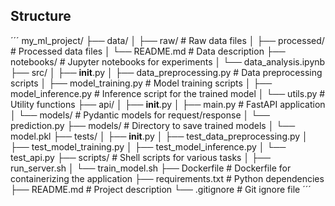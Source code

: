 ## Structure
´´´
my_ml_project/
├── data/
│   ├── raw/                     # Raw data files
│   ├── processed/               # Processed data files
│   └── README.md                # Data description
├── notebooks/                   # Jupyter notebooks for experiments
│   └── data_analysis.ipynb
├── src/
│   ├── __init__.py
│   ├── data_preprocessing.py    # Data preprocessing scripts
│   ├── model_training.py        # Model training scripts
│   ├── model_inference.py       # Inference script for the trained model
│   └── utils.py                 # Utility functions
├── api/
│   ├── __init__.py
│   ├── main.py                  # FastAPI application
│   └── models/                  # Pydantic models for request/response
│       └── prediction.py
├── models/                      # Directory to save trained models
│   └── model.pkl
├── tests/
│   ├── __init__.py
│   ├── test_data_preprocessing.py
│   ├── test_model_training.py
│   ├── test_model_inference.py
│   └── test_api.py
├── scripts/                     # Shell scripts for various tasks
│   ├── run_server.sh
│   └── train_model.sh
├── Dockerfile                   # Dockerfile for containerizing the application
├── requirements.txt             # Python dependencies
├── README.md                    # Project description
└── .gitignore                   # Git ignore file
´´´
